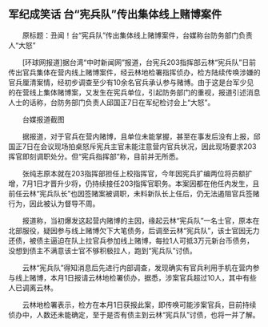 ## 军纪成笑话 台“宪兵队”传出集体线上赌博案件
　　原标题：丑闻！台“宪兵队”传出集体线上赌博案件，台媒称台防务部门负责人“大怒”

　　[环球网报道]据台湾“中时新闻网”报道，台宪兵203指挥部云林“宪兵队”日前传出官兵集体在营内线上赌博案件，经云林地检署指挥侦办，检方陆续传唤涉嫌的官兵厘清案情，经初步调查至少有10余名官兵承认参与赌博。由于这是台军少见的在营线上集体赌博案，又发生在宪兵单位，引起防务部门的重视，报道引述消息人士的话称，台防务部门负责人邱国正7日在军纪检讨会上“大怒”。

　　台媒报道截图

　　据报道，对于官兵在营内赌博，且单位未能掌握，甚至在事发后没有上报，邱国正7日在会议现场拍桌怒斥宪兵主官未能注意营内官兵状况，因此现场要求203挥官即刻调职处分。但“宪兵指挥部”称，目前并无所悉。

　　张纯志原本就在203指挥部担任上校指挥官，今年因宪兵扩编两位将员额扩增，7月1日才晋升少将，仍持续接任203指挥官职务。本案因都在他任内发生，且前任云林“宪兵队长”也因签赌案被调职，未料新队长上任后，仍无法遏阻官兵签赌行为，因此被认为督导不周。

　　报道称，当初爆发这起营内赌博的主因，缘起云林“宪兵队”一名士官，原本在北部服役，疑因参与线上赌博欠下大笔债务，后调至云林“宪兵队”，该士官因无力还债，被债主逼迫在队上拉官兵参加线上赌博，每拉1人可抵3万元新台币债务，没想到债主不满意该士官不够积极拉人，跑到“宪兵队”讨债。

　　云林“宪兵队”得知消息后先进行内部调查，发现确实有官兵利用手机在营内参与线上赌博，本月1日报请云林地检署侦办，据悉，涉案官兵超过10人，其中有些人已调离云林。

　　云林地检署表示，检方在本月1日获报此案，即传唤可能涉案官兵，目前持续侦办中，人数还未能确定，至于是否有债主到云林“宪兵队”讨债，也将一并了解。

